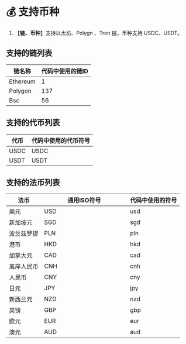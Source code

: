 # 💰 支持币种

1. 【**链、币种**】支持以太坊、Polygn 、Tron 链，币种支持 USDC、USDT。

## **支持的链列表**

| 链名称      | 代码中使用的链ID |
| -------- | --------- |
| Ethereum | 1         |
| Polygon  | 137       |
| Bsc      | 56        |



## **支持的代币列表**

| 代币   | 代码中使用的代币符号 |
| ---- | ---------- |
| USDC | USDC       |
| USDT | USDT       |



## 支持的法币列表

<table><thead><tr><th>法币</th><th width="219">通用ISO符号</th><th>代码中使用的符号</th></tr></thead><tbody><tr><td>美元</td><td>USD</td><td>usd</td></tr><tr><td>新加坡元</td><td>SGD</td><td>sgd</td></tr><tr><td>波兰兹罗提</td><td>PLN</td><td>pln</td></tr><tr><td>港币</td><td>HKD</td><td>hkd</td></tr><tr><td>加拿大元</td><td>CAD</td><td>cad</td></tr><tr><td>离岸人民币</td><td>CNH</td><td>cnh</td></tr><tr><td>人民币</td><td>CNY</td><td>cny</td></tr><tr><td>日元</td><td>JPY</td><td>jpy</td></tr><tr><td>新西兰元</td><td>NZD</td><td>nzd</td></tr><tr><td>英镑</td><td>GBP</td><td>gbp</td></tr><tr><td>欧元</td><td>EUR</td><td>eur</td></tr><tr><td>澳元</td><td>AUD</td><td>aud</td></tr></tbody></table>


